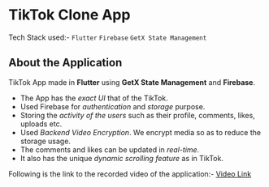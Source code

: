 # TikTok Clone App

Tech Stack used:- 
`Flutter`
`Firebase`
`GetX State Management`

## About the Application

TikTok App made in **Flutter** using **GetX State Management** and **Firebase**. 
* The App has the *exact UI* that of the TikTok.
* Used Firebase for *authentication* and *storage* purpose. 
* Storing the *activity of the users* such as their profile, comments, likes, uploads etc.
* Used *Backend Video Encryption*. We encrypt media so as to reduce the storage usage.
* The comments and likes can be updated in *real-time*.
* It also has the unique *dynamic scrolling feature* as in TikTok.

Following is the link to the recorded video of the application:- 
[Video Link](https://drive.google.com/file/d/1yvrf4RFSsu16u_DHhJeZaFMcekM3EJj4/view?usp=sharing)
 


